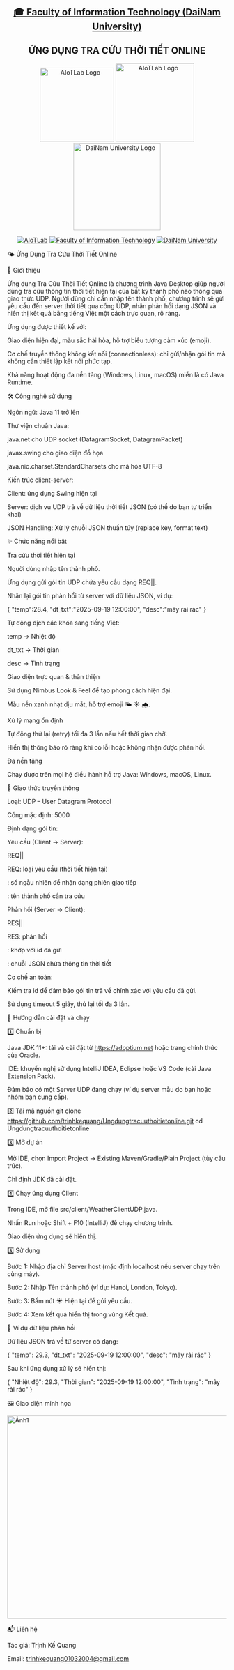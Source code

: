 <h2 align="center">
    <a href="https://dainam.edu.vn/vi/khoa-cong-nghe-thong-tin">
    🎓 Faculty of Information Technology (DaiNam University)
    </a>
</h2>
<h2 align="center">
   ỨNG DỤNG TRA CỨU THỜI TIẾT ONLINE
</h2>
<div align="center">
    <p align="center">
        <img alt="AIoTLab Logo" width="170" src="https://github.com/user-attachments/assets/711a2cd8-7eb4-4dae-9d90-12c0a0a208a2" />
        <img alt="AIoTLab Logo" width="180" src="https://github.com/user-attachments/assets/dc2ef2b8-9a70-4cfa-9b4b-f6c2f25f1660" />
        <img alt="DaiNam University Logo" width="200" src="https://github.com/user-attachments/assets/77fe0fd1-2e55-4032-be3c-b1a705a1b574" />
    </p>

[![AIoTLab](https://img.shields.io/badge/AIoTLab-green?style=for-the-badge)](https://www.facebook.com/DNUAIoTLab)
[![Faculty of Information Technology](https://img.shields.io/badge/Faculty%20of%20Information%20Technology-blue?style=for-the-badge)](https://dainam.edu.vn/vi/khoa-cong-nghe-thong-tin)
[![DaiNam University](https://img.shields.io/badge/DaiNam%20University-orange?style=for-the-badge)](https://dainam.edu.vn)

</div>


🌤 Ứng Dụng Tra Cứu Thời Tiết Online

📖 Giới thiệu

Ứng dụng Tra Cứu Thời Tiết Online là chương trình Java Desktop giúp người dùng tra cứu thông tin thời tiết hiện tại của bất kỳ thành phố nào thông qua giao thức UDP.
Người dùng chỉ cần nhập tên thành phố, chương trình sẽ gửi yêu cầu đến server thời tiết qua cổng UDP, nhận phản hồi dạng JSON và hiển thị kết quả bằng tiếng Việt một cách trực quan, rõ ràng.

Ứng dụng được thiết kế với:

Giao diện hiện đại, màu sắc hài hòa, hỗ trợ biểu tượng cảm xúc (emoji).

Cơ chế truyền thông không kết nối (connectionless): chỉ gửi/nhận gói tin mà không cần thiết lập kết nối phức tạp.

Khả năng hoạt động đa nền tảng (Windows, Linux, macOS) miễn là có Java Runtime.

🛠️ Công nghệ sử dụng

Ngôn ngữ: Java 11 trở lên

Thư viện chuẩn Java:

java.net cho UDP socket (DatagramSocket, DatagramPacket)

javax.swing cho giao diện đồ họa

java.nio.charset.StandardCharsets cho mã hóa UTF-8

Kiến trúc client-server:

Client: ứng dụng Swing hiện tại

Server: dịch vụ UDP trả về dữ liệu thời tiết JSON (có thể do bạn tự triển khai)

JSON Handling: Xử lý chuỗi JSON thuần túy (replace key, format text)

✨ Chức năng nổi bật

Tra cứu thời tiết hiện tại

Người dùng nhập tên thành phố.

Ứng dụng gửi gói tin UDP chứa yêu cầu dạng REQ|<id>|<city>.

Nhận lại gói tin phản hồi từ server với dữ liệu JSON, ví dụ:

{ "temp":28.4, "dt_txt":"2025-09-19 12:00:00", "desc":"mây rải rác" }


Tự động dịch các khóa sang tiếng Việt:

temp → Nhiệt độ

dt_txt → Thời gian

desc → Tình trạng

Giao diện trực quan & thân thiện

Sử dụng Nimbus Look & Feel để tạo phong cách hiện đại.

Màu nền xanh nhạt dịu mắt, hỗ trợ emoji 🌤 ☀ 🌧.

Xử lý mạng ổn định

Tự động thử lại (retry) tối đa 3 lần nếu hết thời gian chờ.

Hiển thị thông báo rõ ràng khi có lỗi hoặc không nhận được phản hồi.

Đa nền tảng

Chạy được trên mọi hệ điều hành hỗ trợ Java: Windows, macOS, Linux.

📡 Giao thức truyền thông

Loại: UDP – User Datagram Protocol

Cổng mặc định: 5000

Định dạng gói tin:

Yêu cầu (Client → Server):

REQ|<id>|<city>


REQ: loại yêu cầu (thời tiết hiện tại)

<id>: số ngẫu nhiên để nhận dạng phiên giao tiếp

<city>: tên thành phố cần tra cứu

Phản hồi (Server → Client):

RES|<id>|<payload JSON>


RES: phản hồi

<id>: khớp với id đã gửi

<payload JSON>: chuỗi JSON chứa thông tin thời tiết

Cơ chế an toàn:

Kiểm tra id để đảm bảo gói tin trả về chính xác với yêu cầu đã gửi.

Sử dụng timeout 5 giây, thử lại tối đa 3 lần.

🧩 Hướng dẫn cài đặt và chạy

1️⃣ Chuẩn bị

Java JDK 11+: tải và cài đặt từ https://adoptium.net
 hoặc trang chính thức của Oracle.

IDE: khuyến nghị sử dụng IntelliJ IDEA, Eclipse hoặc VS Code (cài Java Extension Pack).

Đảm bảo có một Server UDP đang chạy (ví dụ server mẫu do bạn hoặc nhóm bạn cung cấp).

2️⃣ Tải mã nguồn
git clone https://github.com/trinhkequang/Ungdungtracuuthoitietonline.git
cd Ungdungtracuuthoitietonline

3️⃣ Mở dự án

Mở IDE, chọn Import Project → Existing Maven/Gradle/Plain Project (tùy cấu trúc).

Chỉ định JDK đã cài đặt.

4️⃣ Chạy ứng dụng Client

Trong IDE, mở file src/client/WeatherClientUDP.java.

Nhấn Run hoặc Shift + F10 (IntelliJ) để chạy chương trình.

Giao diện ứng dụng sẽ hiển thị.

5️⃣ Sử dụng

Bước 1: Nhập địa chỉ Server host (mặc định localhost nếu server chạy trên cùng máy).

Bước 2: Nhập Tên thành phố (ví dụ: Hanoi, London, Tokyo).

Bước 3: Bấm nút ☀ Hiện tại để gửi yêu cầu.

Bước 4: Xem kết quả hiển thị trong vùng Kết quả.

🧪 Ví dụ dữ liệu phản hồi

Dữ liệu JSON trả về từ server có dạng:

{
  "temp": 29.3,
  "dt_txt": "2025-09-19 12:00:00",
  "desc": "mây rải rác"
}


Sau khi ứng dụng xử lý sẽ hiển thị:

{
  "Nhiệt độ": 29.3,
  "Thời gian": "2025-09-19 12:00:00",
  "Tình trạng": "mây rải rác"
}

🖼️ Giao diện minh họa


<img width="602" height="466" alt="Ảnh1" src="https://github.com/user-attachments/assets/c64e3b6b-f53a-401a-8f9e-7dc729990d7a" />

📬 Liên hệ

Tác giả: Trịnh Kế Quang

Email: trinhkequang01032004@gmail.com
